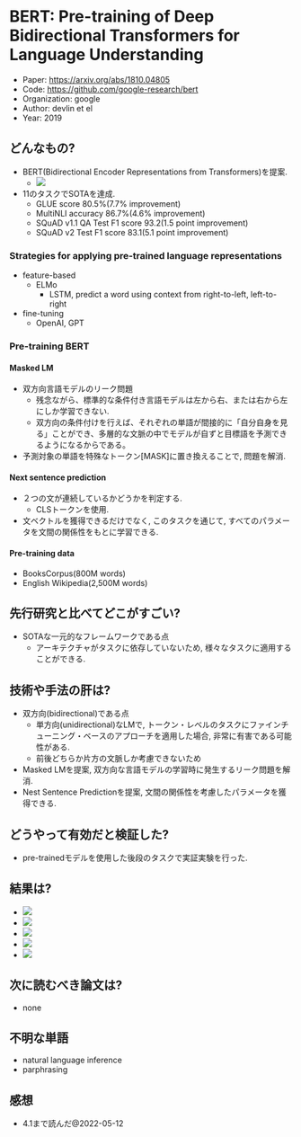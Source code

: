 # BERT: Pre-training of Deep Bidirectional Transformers for Language Understanding
- Paper: https://arxiv.org/abs/1810.04805
- Code: https://github.com/google-research/bert
- Organization: google
- Author: devlin et el
- Year: 2019

## どんなもの?
- BERT(Bidirectional Encoder Representations from Transformers)を提案.
  - ![](img/figure1.png)
- 11のタスクでSOTAを達成.
  - GLUE score 80.5%(7.7% improvement)
  - MultiNLI accuracy 86.7%(4.6% improvement)
  - SQuAD v1.1 QA Test F1 score 93.2(1.5 point improvement)
  - SQuAD v2 Test F1 score 83.1(5.1 point improvement)

### Strategies for applying pre-trained language representations
- feature-based
  - ELMo
    - LSTM, predict a word using context from right-to-left, left-to-right
- fine-tuning
  - OpenAI, GPT

### Pre-training BERT
#### Masked LM
- 双方向言語モデルのリーク問題
  - 残念ながら、標準的な条件付き言語モデルは左から右、または右から左にしか学習できない. 
  - 双方向の条件付けを行えば、それぞれの単語が間接的に「自分自身を見る」ことができ、多層的な文脈の中でモデルが自ずと目標語を予測できるようになるからである。
- 予測対象の単語を特殊なトークン[MASK]に置き換えることで, 問題を解消.
#### Next sentence prediction
- ２つの文が連続しているかどうかを判定する.
  - CLSトークンを使用.
- 文ベクトルを獲得できるだけでなく, このタスクを通じて, すべてのパラメータを文間の関係性をもとに学習できる.
#### Pre-training data
- BooksCorpus(800M words)
- English Wikipedia(2,500M words)

## 先行研究と比べてどこがすごい?
- SOTAな一元的なフレームワークである点
  - アーキテクチャがタスクに依存していないため, 様々なタスクに適用することができる.

## 技術や手法の肝は?
- 双方向(bidirectional)である点
  - 単方向(unidirectional)なLMで, トークン・レベルのタスクにファインチューニング・ベースのアプローチを適用した場合, 非常に有害である可能性がある.
  - 前後どちらか片方の文脈しか考慮できないため
- Masked LMを提案, 双方向な言語モデルの学習時に発生するリーク問題を解消.
- Nest Sentence Predictionを提案, 文間の関係性を考慮したパラメータを獲得できる.

## どうやって有効だと検証した?
- pre-trainedモデルを使用した後段のタスクで実証実験を行った.

## 結果は?
- ![](img/figure2.png)
- ![](img/figure3.png)
- ![](img/figure4.png)
- ![](img/figure5.png)
- ![](img/figure6.png)

## 次に読むべき論文は?
- none

## 不明な単語
- natural language inference
- parphrasing

## 感想
- 4.1まで読んだ@2022-05-12
